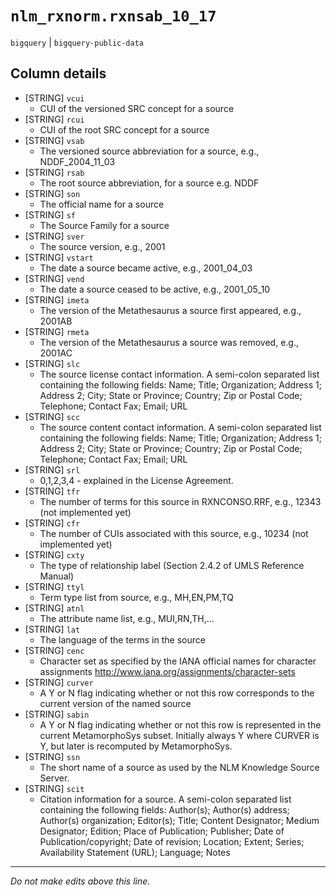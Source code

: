 # `nlm_rxnorm.rxnsab_10_17`
`bigquery` | `bigquery-public-data`

## Column details
* [STRING]    `vcui`
  - CUI of the versioned SRC concept for a source
* [STRING]    `rcui`
  - CUI of the root SRC concept for a source
* [STRING]    `vsab`
  - The versioned source abbreviation for a source, e.g., NDDF_2004_11_03
* [STRING]    `rsab`
  - The root source abbreviation, for a source e.g. NDDF
* [STRING]    `son`
  - The official name for a source
* [STRING]    `sf`
  - The Source Family for a source
* [STRING]    `sver`
  - The source version, e.g., 2001
* [STRING]    `vstart`
  - The date a source became active, e.g., 2001_04_03
* [STRING]    `vend`
  - The date a source ceased to be active, e.g., 2001_05_10
* [STRING]    `imeta`
  - The version of the Metathesaurus a source first appeared, e.g., 2001AB
* [STRING]    `rmeta`
  - The version of the Metathesaurus a source was removed, e.g., 2001AC
* [STRING]    `slc`
  - The source license contact information. A semi-colon separated list containing the following fields: Name; Title; Organization; Address 1; Address 2; City; State or Province; Country; Zip or Postal Code; Telephone; Contact Fax; Email; URL
* [STRING]    `scc`
  - The source content contact information. A semi-colon separated list containing the following fields: Name; Title; Organization; Address 1; Address 2; City; State or Province; Country; Zip or Postal Code; Telephone; Contact Fax; Email; URL
* [STRING]    `srl`
  - 0,1,2,3,4 - explained in the License Agreement.
* [STRING]    `tfr`
  - The number of terms for this source in RXNCONSO.RRF, e.g., 12343 (not implemented yet)
* [STRING]    `cfr`
  - The number of CUIs associated with this source, e.g., 10234 (not implemented yet)
* [STRING]    `cxty`
  - The type of relationship label (Section 2.4.2 of UMLS Reference Manual)
* [STRING]    `ttyl`
  - Term type list from source, e.g., MH,EN,PM,TQ
* [STRING]    `atnl`
  - The attribute name list, e.g., MUI,RN,TH,...
* [STRING]    `lat`
  - The language of the terms in the source
* [STRING]    `cenc`
  - Character set as specified by the IANA official names for character assignments http://www.iana.org/assignments/character-sets
* [STRING]    `curver`
  - A Y or N flag indicating whether or not this row corresponds to the current version of the named source
* [STRING]    `sabin`
  - A Y or N flag indicating whether or not this row is represented in the current MetamorphoSys subset. Initially always Y where CURVER is Y, but later is recomputed by MetamorphoSys.
* [STRING]    `ssn`
  - The short name of a source as used by the NLM Knowledge Source Server.
* [STRING]    `scit`
  - Citation information for a source. A semi-colon separated list containing the following fields: Author(s); Author(s) address; Author(s) organization; Editor(s); Title; Content Designator; Medium Designator; Edition; Place of Publication; Publisher; Date of Publication/copyright; Date of revision; Location; Extent; Series; Availability Statement (URL); Language; Notes

-------------------------------------------------------------------------------
*Do not make edits above this line.*
